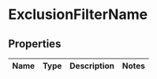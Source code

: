 
# ExclusionFilterName

## Properties
Name | Type | Description | Notes
------------ | ------------- | ------------- | -------------



